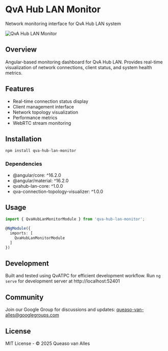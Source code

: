 # QvA Hub LAN Monitor
Network monitoring interface for QvA Hub LAN system

![QvA Hub LAN Monitor](/docs/qvahublanmonitor.png)

## Overview
Angular-based monitoring dashboard for QvA Hub LAN. Provides real-time visualization of network connections, client status, and system health metrics.

## Features
- Real-time connection status display
- Client management interface
- Network topology visualization
- Performance metrics
- WebRTC stream monitoring

## Installation
```bash
npm install qva-hub-lan-monitor
```

### Dependencies
- @angular/core: ^16.2.0
- @angular/material: ^16.2.0
- qvahub-lan-core: ^1.0.0
- qva-connection-topology-visualizer: ^1.0.0

## Usage
```typescript
import { QvaHubLanMonitorModule } from 'qva-hub-lan-monitor';

@NgModule({
  imports: [
    QvaHubLanMonitorModule
  ]
})
```

## Development
Built and tested using QvATPC for efficient development workflow.
Run `ng serve` for development server at http://localhost:52401

## Community
Join our Google Group for discussions and updates:
queaso-van-alles@googlegroups.com

## License
MIT License - © 2025 Queaso van Alles
